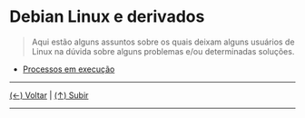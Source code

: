 # Debian Linux e derivados
> Aqui estão alguns assuntos sobre os quais deixam alguns usuários de Linux na dúvida sobre alguns problemas e/ou determinadas soluções.

- [Processos em execução](#system-tray-icon "Processos em execução")

------------

[(&larr;) Voltar](https://github.com/systemboys/GTi_Laboratory#laborat%C3%B3rio-gti "Voltar ao Sumário") | 
[(&uarr;) Subir](https://github.com/systemboys/GTi_Laboratory/tree/main/Debian%20Linux%20e%20derivados#debian-linux-e-derivados "Subir para o topo")

------------
